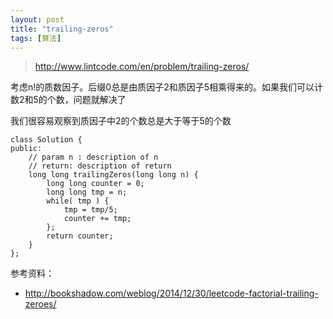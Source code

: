 ```yaml
---
layout: post
title: "trailing-zeros"
tags: [算法]
---	
```

	
>http://www.lintcode.com/en/problem/trailing-zeros/


考虑n!的质数因子。后缀0总是由质因子2和质因子5相乘得来的。如果我们可以计数2和5的个数，问题就解决了

我们很容易观察到质因子中2的个数总是大于等于5的个数


	class Solution {
	public:
	    // param n : description of n
	    // return: description of return
	    long long trailingZeros(long long n) {
	        long long counter = 0;
	        long long tmp = n;
	        while( tmp ) {
	            tmp = tmp/5;
	            counter += tmp;
	        };
	        return counter;
	    }
	};


参考资料：

+ http://bookshadow.com/weblog/2014/12/30/leetcode-factorial-trailing-zeroes/